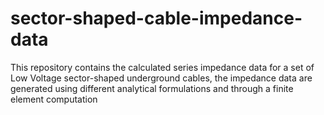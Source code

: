 # sector-shaped-cable-impedance-data
This repository contains the calculated series impedance data for a set of Low Voltage sector-shaped underground cables, the impedance data are generated using different analytical formulations and through a finite element computation

